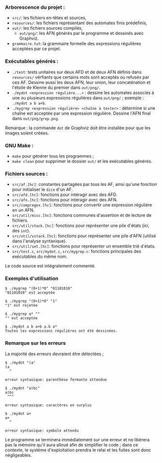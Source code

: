 ### Arborescence du projet :
- `src/`: les fichiers en-têtes et sources,
- `resources/`: les fichiers représentant des automates finis prédéfinis,
- `out/`: les fichiers sources compilés,
  - `out/png/`: les AFN générés par le programme et dessinés avec Graphviz.
- `grammaire.txt`: la grammaire formelle des expressions régulières acceptées par ce projet.

### Exécutables générés :
- `./test`: tests unitaires sur deux AFD et de deux AFN définis dans `resources/` vérfiants
que certains mots sont acceptés ou refusés par ces AF. Dessine aussi les deux AFN, leur
union, leur concaténation et l'étoile de Klenne du premier dans `out/png/`.
- `./mydot <expression régulière...>` : dessine les automates associés à une ou plusieurs
expressions régulières dans `out/png/` ; exemple : `./mydot a b a+b`.
- `./mygrep <expression régulière> <chaîne à tester>` : détermine si une chaîne est acceptée
par une expression régulière. Dessine l'AFN final dans `out/png/grep.png`.

Remarque : la commande `dot` de Graphviz doit être installée pour que les images soient
créées.

### GNU Make :
- `make` pour générer tous les programmes ;
- `make clean` pour supprimer le dossier `out/` et les exécutables générés.

### Fichiers sources :
- `src/af.[hc]`: constantes partagées par tous les AF, ainsi qu'une fonction pour
initialiser le `dico` d'un AF.
- `src/afd.[hc]`: fonctions pour intéragir avec des AFD.
- `src/afn.[hc]`: fonctions pour intéragir avec des AFN.
- `src/compregex.[hc]`: fonctions pour convertir une expression régulière en un AFN.
- `src/util/misc.[hc]`: fonctions communes d'assertion et de lecture de fichiers.
- `src/util/stack.[hc]`: fonctions pour représenter une pile d'états (ici, des `int`).
- `src/util/vstack.[hc]`: fonctions pour représenter une pile d'AFN (utilisé dans
l'analyse syntaxique).
- `src/util/set.[hc]`: fonctions pour représenter un ensemble trié d'états.
- `src/test.c`, `src/mydot.c`, `src/mygrep.c`: fonctions principales des exécutables du
même nom.

Le code source est intégralement commenté.

### Exemples d'utilisation
```
$ ./mygrep "(0+1)*0" "01101010"
"01101010" est acceptée

$ ./mygrep "(0+1)*0" "1"
"1" est rejetée

$ ./mygrep a* ""
"" est acceptée
```
```
$ ./mydot a b a+b a.b a*
Toutes les expressions régulières ont été dessinées.
```

### Remarque sur les erreurs
La majorité des erreurs devraient être détectées ;
```
$ ./mydot "(a"
(a
  ^

erreur syntaxique: parenthèse fermante attendue
```
```
$ ./mydot "a)bc"
a)bc
 ^^^

erreur syntaxique: caractères en surplus
```
```
$ ./mydot a+
a+
  ^

erreur syntaxique: symbole attendu
```

Le programme se terminera immédiatement sur une erreur et ne libèrera pas la
mémoire qu'il aura alloué afin de simplifier le code ; dans ce contexte, le système
d'exploitation prendra le relai et les fuites sont donc négligeables.
